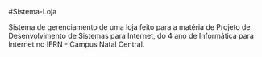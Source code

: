 #Sistema-Loja

Sistema de gerenciamento de uma loja feito para a matéria de Projeto de Desenvolvimento de Sistemas para Internet, do 4 ano de Informática para Internet no IFRN - Campus Natal Central.
